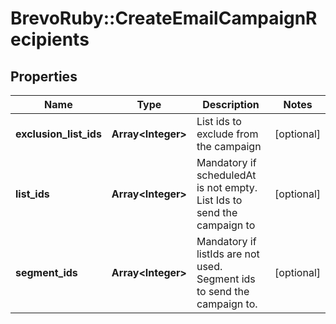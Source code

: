 # BrevoRuby::CreateEmailCampaignRecipients

## Properties
Name | Type | Description | Notes
------------ | ------------- | ------------- | -------------
**exclusion_list_ids** | **Array&lt;Integer&gt;** | List ids to exclude from the campaign | [optional] 
**list_ids** | **Array&lt;Integer&gt;** | Mandatory if scheduledAt is not empty. List Ids to send the campaign to | [optional] 
**segment_ids** | **Array&lt;Integer&gt;** | Mandatory if listIds are not used. Segment ids to send the campaign to. | [optional] 


